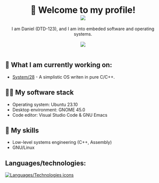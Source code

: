 <h1 align=center>👋 Welcome to my profile!
<div align=center >
<img src="https://komarev.com/ghpvc/?username=danthedev123">
</div>
</h1>

<div align=center>
  I am Daniel (DTD-123), and I am into embeded software and operating systems.<br><br><img src="https://github-readme-stats.vercel.app/api?username=danthedev123"><br><br>
</div>

## 🔎 What I am currently working on:
- [System/28](https://github.com/danthedev123/system28) - A simplistic OS writen in pure C/C++.

## 👨‍💻 My software stack
- Operating system: Ubuntu 23.10
- Desktop environment: GNOME 45.0
- Code editor: Visual Studio Code & GNU Emacs

## 📂 My skills
- Low-level systems engineering (C++, Assembly)
- GNU/Linux

## Languages/technologies:
[![Languages/Technologies icons](https://skillicons.dev/icons?i=c,cpp,linux,git,bash,emacs,vscode&perline=50)](https://skillicons.dev)
